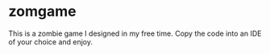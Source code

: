 # zomgame
This is a zombie game I designed in my free time. Copy the code into an IDE of your choice and enjoy.
